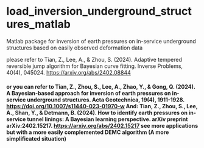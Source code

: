 # load_inversion_underground_structures_matlab
Matlab package for inversion of earth pressures on in-service underground structures based on easily observed deformation data

please refer to Tian, Z., Lee, A., & Zhou, S. (2024). Adaptive tempered reversible jump algorithm for Bayesian curve fitting. Inverse Problems, 40(4), 045024. https://arxiv.org/abs/2402.08844


#### or you can refer to Tian, Z., Zhou, S., Lee, A., Zhao, Y., & Gong, Q. (2024). A Bayesian-based approach for inversion of earth pressures on in-service underground structures. Acta Geotechnica, 19(4), 1911-1928.  https://doi.org/10.1007/s11440-023-01970-w     And:     Tian, Z., Zhou, S., Lee, A., Shan, Y., & Detmann, B. (2024). How to identify earth pressures on in-service tunnel linings: A Bayesian learning perspective. arXiv preprint arXiv:2402.15217. https://arxiv.org/abs/2402.15217        see more applications but with a more easily complemented DEMC algorithm (A more simplificated situation)
